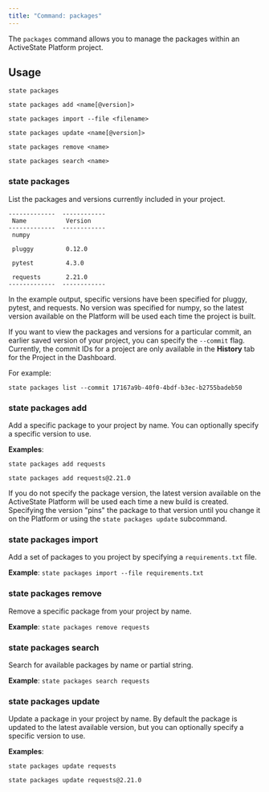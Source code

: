 ```yaml
---
title: "Command: packages"
---
```


The `packages` command allows you to manage the packages within an ActiveState Platform project. 

## Usage

```
state packages

state packages add <name[@version]>

state packages import --file <filename>

state packages update <name[@version]>

state packages remove <name>

state packages search <name>
```

### state packages

List the packages and versions currently included in your project. 

```text
-------------  ------------
 Name           Version    
-------------  ------------
 numpy                     

 pluggy         0.12.0     

 pytest         4.3.0      

 requests       2.21.0     
-------------  ------------
```

In the example output, specific versions have been specified for pluggy, pytest, and requests. No version was specified for numpy, so the latest version available on the Platform will be used each time the project is built. 

If you want to view the packages and versions for a particular commit, an earlier saved version of your project, you can specify the `--commit` flag. Currently, the commit IDs for a project are only available in the **History** tab for the Project in the Dashboard.

For example:

`state packages list --commit 17167a9b-40f0-4bdf-b3ec-b2755badeb50`


### state packages add

Add a specific package to your project by name. You can optionally specify a specific version to use.

**Examples**: 

```text
state packages add requests

state packages add requests@2.21.0
```

If you do not specify the package version, the latest version available on the ActiveState Platform will be used each time a new build is created. Specifying the version "pins" the package to that version until you change it on the Platform or using the `state packages update` subcommand. 

### state packages import

Add a set of packages to you project by specifying a `requirements.txt` file.

**Example**: `state packages import --file requirements.txt`

### state packages remove

Remove a specific package from your project by name.

**Example**: `state packages remove requests`

### state packages search

Search for available packages by name or partial string.

**Example**: `state packages search requests`

### state packages update

Update a package in your project by name. By default the package is updated to the latest available version, but you can optionally specify a specific version to use.

**Examples**: 

```text
state packages update requests

state packages update requests@2.21.0
```
